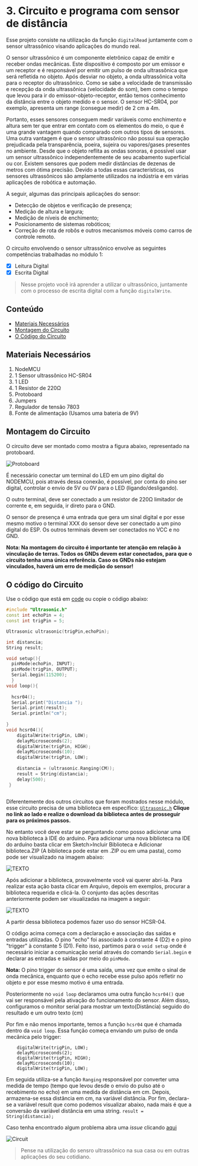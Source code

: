 # 3. Circuito e programa com sensor de distância

Esse projeto consiste na utilização da função ```digitalRead```  juntamente com o sensor ultrassônico visando aplicações do mundo real.

O sensor ultrassônico  é um componente eletrônico capaz de emitir e receber ondas mecânicas. Este dispositivo é composto por um emissor e um receptor e é responsável por emitir um pulso de onda ultrassônica que será refletida no objeto. Após desviar no objeto, a onda ultrassônica volta para o receptor do ultrassônico. Como se sabe a velocidade de transmissão e recepção da onda ultrassônica (velocidade do som), bem como o tempo que levou para ir do emissor-objeto-receptor, então temos conhecimento da distância entre o objeto medido e o sensor. O sensor HC-SR04, por exemplo, apresenta um range (consegue medir) de 2 cm a 4m.

Portanto, esses sensores conseguem medir variáveis como enchimento e altura sem ter que entrar em contato com os elementos do meio, o que é uma grande vantagem quando comparado com outros tipos de sensores. Uma outra vantagem é que o sensor ultrassônico não possui sua operação prejudicada pela transparência, poeira, sujeira ou vapores/gases presentes no ambiente.  Desde que o objeto reflita as ondas sonoras, é possível usar um sensor ultrassônico independentemente de seu acabamento superficial ou cor. Existem sensores que podem medir distâncias de dezenas de metros com ótima precisão. Devido a todas essas características, os sensores ultrassônicos são amplamente utilizados na indústria e em várias aplicações de robótica e automação.

A seguir, algumas das principais aplicações do sensor:
* Detecção de objetos e verificação de presença;
* Medição de altura e largura;
* Medição de níveis de enchimento;
* Posicionamento de sistemas robóticos;
* Correção de rota de robôs e outros mecanismos móveis como carros de controle remoto.

O circuito envolvendo o sensor ultrassônico envolve as seguintes competências trabalhadas no módulo 1:

- [x] Leitura Digital
- [x] Escrita Digital

> Nesse projeto você irá aprender a utilizar o ultrassônico, juntamente com o processo de escrita digital com a função  ```digitalWrite```.

## Conteúdo
- [Materiais Necessários](#materiais-necessários)
- [Montagem do Circuito](#montagem-do-circuito)
- [O Código do Circuito](#o-c&oacute;digo-do-circuito)

## Materiais Necessários
1. NodeMCU
2. 1 Sensor ultrassônico HC-SR04
3. 1 LED
4. 1 Resistor de 220Ω
5. Protoboard
6. Jumpers
7. Regulador de tensão 7803
8. Fonte de alimentação (Usamos uma bateria de 9V)

## Montagem do Circuito
O circuito deve ser montado como mostra a figura abaixo, representado na protoboard.

![Protoboard](assets/protoboard.png)

É necessário conectar um terminal do LED em um pino digital do NODEMCU, pois através dessa conexão, é possível, por conta do pino ser digital, controlar o envio de 5V ou 0V para o LED (ligando/desligando).

O outro terminal, deve ser conectado a um resistor de 220Ω limitador de corrente e, em seguida, ir direto para o GND.

O sensor de presença é uma entrada que gera um sinal digital e por esse mesmo motivo o terminal XXX do sensor deve ser conectado a um pino digital do ESP. Os outros terminais devem ser conectados no VCC e no GND.

**Nota: Na montagem do circuito é importante ter atenção em relação à vinculação de terras. Todos os GNDs devem estar conectados, para que o circuito tenha uma única referência. Caso os GNDs não estejam vinculados, haverá um erro de medição do sensor!**

## O código do Circuito

Use o código que está em [code](code/code.ino) ou copie o código abaixo:
 
```C++
#include "Ultrasonic.h" 
const int echoPin = 4; 
const int trigPin = 5;

Ultrasonic ultrasonic(trigPin,echoPin); 

int distancia; 
String result;

void setup(){
  pinMode(echoPin, INPUT); 
  pinMode(trigPin, OUTPUT); 
  Serial.begin(115200);
  }
void loop(){
  
  hcsr04(); 
  Serial.print("Distancia "); 
  Serial.print(result);
  Serial.println("cm"); 
  
}
void hcsr04(){
    digitalWrite(trigPin, LOW); 
    delayMicroseconds(2); 
    digitalWrite(trigPin, HIGH); 
    delayMicroseconds(10); 
    digitalWrite(trigPin, LOW); 
    
    distancia = (ultrasonic.Ranging(CM)); 
    result = String(distancia); 
    delay(500);
 }
  
```
Diferentemente dos outros circuitos que foram mostrados nesse módulo, esse circuito precisa de uma biblioteca em específico: [``Ultrasonic.h``](library/Ultrasonic.zip) **Clique no link ao lado e realize o download da biblioteca antes de prosseguir para os próximos passos.**

No entanto você deve estar se perguntando como posso adicionar uma nova biblioteca à IDE do arduino. Para adicionar uma nova biblioteca na IDE do arduíno basta clicar em Sketch>Incluir Biblioteca e Adicionar biblioteca.ZIP (A biblioteca pode estar em .ZIP ou em uma pasta), como pode ser visualizado na imagem abaixo:

![TEXTO](assets/library.png)

Após adicionar a biblioteca, provavelmente você vai querer abrí-la. Para realizar esta ação basta clicar em Arquivo, depois em exemplos, procurar a biblioteca requerida e clicá-la. O conjunto das ações descritas anteriormente podem ser visualizadas na imagem a seguir:

![TEXTO](assets/lib.png)

A partir dessa biblioteca podemos fazer uso do sensor HCSR-04.

O código acima começa com a declaração e associação das saídas e entradas utilizadas. O pino "echo" foi associado à constante 4 (D2) e o pino "trigger" à constante 5 (D1). Feito isso, partimos para o ```void setup``` onde é necessário iniciar a comunicação serial através do comando ``Serial.begin`` e declarar as entradas e saídas por meio do ``pinMode``.

**Nota:** O pino trigger do sensor é uma saída, uma vez que emite o sinal de onda mecânica, enquanto que o echo recebe esse pulso após refletir no objeto e por esse mesmo motivo é uma entrada.

Posteriormente no ```void loop``` declaramos uma outra função ```hcsr04()``` que vai ser responsável pela ativação do funcionamento do sensor. Além disso, configuramos o monitor serial para mostrar um texto(Distância) seguido do resultado e um outro texto (cm)

Por fim e não menos importante, temos a função ```hcsr04``` que é chamada dentro da ```void loop```. Essa função começa enviando um pulso de onda mecânica pelo trigger:

```
    digitalWrite(trigPin, LOW); 
    delayMicroseconds(2); 
    digitalWrite(trigPin, HIGH); 
    delayMicroseconds(10); 
    digitalWrite(trigPin, LOW);
```
Em seguida utiliza-se a função ``Ranging`` responsável por converter uma medida de tempo (tempo que levou desde o envio do pulso até o recebimento no echo) em uma medida de distância em cm. Depois, armazena-se essa distância em cm, na variável distância.
Por fim, declara-se a variável result que como podemos visualizar abaixo, nada mais é que a conversão da variável distância em uma string.
```result = String(distancia); ```

Caso tenha encontrado algum problema abra uma _issue_ clicando [aqui](https://github.com/PETEletricaUFBA/IoT/issues/new)

![Circuit](assets/circuit.png)

> Pense na utilização do sensro ultrassônico na sua casa ou em outras aplicações do seu cotidiano. 
